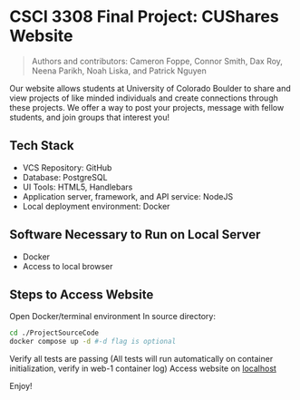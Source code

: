 # CSCI 3308 Final Project: CUShares Website
> Authors and contributors: Cameron Foppe, Connor Smith, Dax Roy, Neena Parikh, Noah Liska, and Patrick Nguyen

Our website allows students at University of Colorado Boulder to share and view projects of like minded individuals and create connections through these projects. We offer a way to post your projects, message with fellow students, and join groups that interest you!

## Tech Stack

- VCS Repository: GitHub
- Database: PostgreSQL
- UI Tools: HTML5, Handlebars
- Application server, framework, and API service: NodeJS
- Local deployment environment: Docker

## Software Necessary to Run on Local Server

- Docker 
- Access to local browser

## Steps to Access Website
Open Docker/terminal environment
In source directory:
```bash
cd ./ProjectSourceCode
docker compose up -d #-d flag is optional
```
Verify all tests are passing (All tests will run automatically on container initialization, verify in web-1 container log)
Access website on [localhost](https://localhost:3000)

Enjoy!
